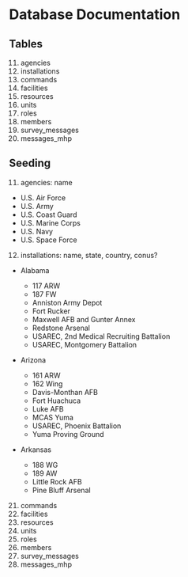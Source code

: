 # Database Documentation

## Tables
11. agencies
12. installations
21. commands
22. facilities
30. resources
41. units
42. roles
50. members
61. survey_messages
62. messages_mhp

## Seeding
11. agencies: name
  - U.S. Air Force
  - U.S. Army
  - U.S. Coast Guard
  - U.S. Marine Corps
  - U.S. Navy
  - U.S. Space Force

12. installations: name, state, country, conus?
  
  - Alabama
    - 117 ARW
    - 187 FW
    - Anniston Army Depot
    - Fort Rucker
    - Maxwell AFB and Gunter Annex
    - Redstone Arsenal
    - USAREC, 2nd Medical Recruiting Battalion
    - USAREC, Montgomery Battalion

  - Arizona
    - 161 ARW
    - 162 Wing
    - Davis-Monthan AFB
    - Fort Huachuca
    - Luke AFB
    - MCAS Yuma
    - USAREC, Phoenix Battalion
    - Yuma Proving Ground

  - Arkansas
    - 188 WG
    - 189 AW
    - Little Rock AFB
    - Pine Bluff Arsenal

21. commands
22. facilities
30. resources
41. units
42. roles
50. members
61. survey_messages
62. messages_mhp